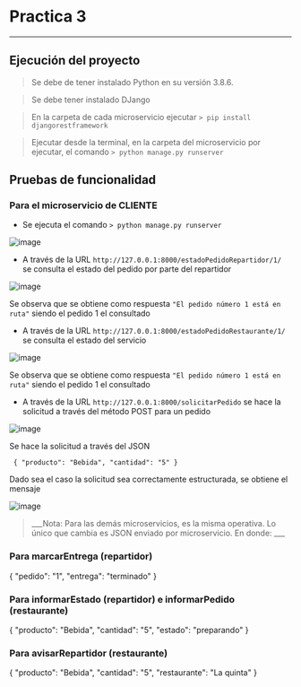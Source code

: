 # Practica 3
______

## Ejecución del proyecto
> Se debe de tener instalado Python en su versión 3.8.6.

> Se debe tener instalado DJango 

> En la carpeta de cada microservicio ejecutar `> pip install djangorestframework`

> Ejecutar desde la terminal, en la carpeta del microservicio por ejecutar, el comando `> python manage.py runserver`

## Pruebas de funcionalidad

### Para el microservicio de CLIENTE 
- Se ejecuta el comando `> python manage.py runserver`

![image](https://user-images.githubusercontent.com/12808348/108665006-8b405700-7499-11eb-9dad-7cbebc170e7f.png)

- A través de la URL `http://127.0.0.1:8000/estadoPedidoRepartidor/1/` se consulta el estado del pedido por parte del repartidor 

![image](https://user-images.githubusercontent.com/12808348/108665123-cb073e80-7499-11eb-99a1-4332b884cb3e.png)

Se observa que se obtiene como respuesta `"El pedido número 1 está en ruta"` siendo el pedido 1 el consultado

- A través de la URL `http://127.0.0.1:8000/estadoPedidoRestaurante/1/` se consulta el estado del servicio 

![image](https://user-images.githubusercontent.com/12808348/108665227-10c40700-749a-11eb-9e06-981d9c9f37b7.png)

Se observa que se obtiene como respuesta `"El pedido número 1 está en ruta"` siendo el pedido 1 el consultado

- A través de la URL `http://127.0.0.1:8000/solicitarPedido` se hace la solicitud a través del método POST para un pedido 

![image](https://user-images.githubusercontent.com/12808348/108665344-52ed4880-749a-11eb-8ac1-417ac5156816.png)

Se hace la solicitud a través del JSON 

`
{
"producto": "Bebida",
"cantidad": "5"
}`
    
Dado sea el caso la solicitud sea correctamente estructurada, se obtiene el mensaje 

![image](https://user-images.githubusercontent.com/12808348/108665424-7f08c980-749a-11eb-8e43-ceb2811e6caf.png)

> ___Nota: Para las demás microservicios, es la misma operativa. Lo único que cambia es JSON enviado por microservicio. En donde: ___

### Para marcarEntrega (repartidor)

{
"pedido": "1",
"entrega": "terminado"
}
    
### Para informarEstado (repartidor) e informarPedido (restaurante)

{
"producto": "Bebida",
"cantidad": "5",
"estado": "preparando"
}
    
### Para avisarRepartidor (restaurante)

{
"producto": "Bebida",
"cantidad": "5",
"restaurante": "La quinta"
}
    
